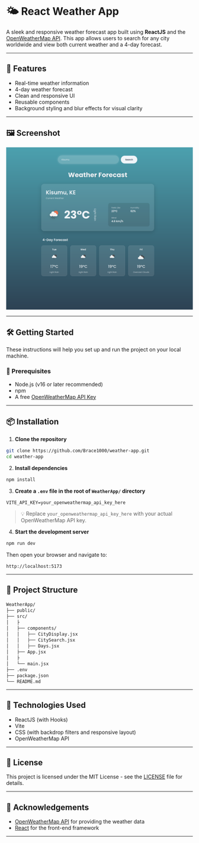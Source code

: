 


# 🌤️ React Weather App

A sleek and responsive weather forecast app built using **ReactJS** and the [OpenWeatherMap API](https://openweathermap.org/api). This app allows users to search for any city worldwide and view both current weather and a 4-day forecast.

---

## 🚀 Features

- Real-time weather information
- 4-day weather forecast
- Clean and responsive UI
- Reusable components
- Background styling and blur effects for visual clarity

---

## 🖼️ Screenshot

![Weather App Screenshot](./src/weather.png)

---

## 🛠️ Getting Started

These instructions will help you set up and run the project on your local machine.

### 🔧 Prerequisites

- Node.js (v16 or later recommended)
- npm 
- A free [OpenWeatherMap API Key](https://openweathermap.org/api)

---

## 📦 Installation

1. **Clone the repository**

```bash
git clone https://github.com/Brace1000/weather-app.git
cd weather-app
```

2. **Install dependencies**

```bash
npm install
```

3. **Create a `.env` file in the root of `WeatherApp/` directory**

```env
VITE_API_KEY=your_openweathermap_api_key_here
```

> 💡 Replace `your_openweathermap_api_key_here` with your actual OpenWeatherMap API key.

4. **Start the development server**

```bash
npm run dev
```

Then open your browser and navigate to:

```
http://localhost:5173
```

---

## 📁 Project Structure

```
WeatherApp/
├── public/
├── src/
│   ├
│   ├── components/
│   │   ├── CityDisplay.jsx
│   │   ├── CitySearch.jsx
│   │   ├── Days.jsx
│   ├── App.jsx
│   ├
│   └── main.jsx
├── .env
├── package.json
└── README.md
```

---

## 🧠 Technologies Used

* ReactJS (with Hooks)
* Vite
* CSS (with backdrop filters and responsive layout)
* OpenWeatherMap API

---

## 📜 License

This project is licensed under the MIT License - see the [LICENSE](../LICENSE) file for details.

---

## 🙌 Acknowledgements

* [OpenWeatherMap API](https://openweathermap.org/api) for providing the weather data
* [React](https://reactjs.org/) for the front-end framework

---
